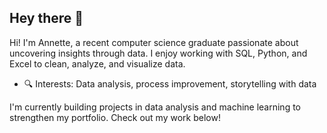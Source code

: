 ## Hey there 👋

Hi! I'm Annette, a recent computer science graduate passionate about uncovering insights through data. I enjoy working with SQL, Python, and Excel to clean, analyze, and visualize data.

- 🔍 Interests: Data analysis, process improvement, storytelling with data

I'm currently building projects in data analysis and machine learning to strengthen my portfolio. Check out my work below!


